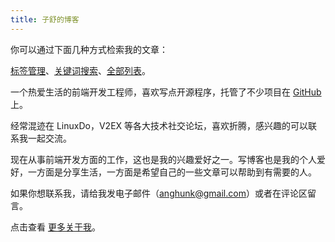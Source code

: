 ```yaml
---
title: 子舒的博客
---
```


你可以通过下面几种方式检索我的文章：

[标签管理](/tags/)、[关键词搜索](/search/)、[全部列表](/blog/)。

一个热爱生活的前端开发工程师，喜欢写点开源程序，托管了不少项目在 [GitHub](https://github.com/dlzmoe/) 上。

经常混迹在 LinuxDo，V2EX 等各大技术社交论坛，喜欢折腾，感兴趣的可以联系我一起交流。

现在从事前端开发方面的工作，这也是我的兴趣爱好之一。写博客也是我的个人爱好，一方面是分享生活，一方面是希望自己的一些文章可以帮助到有需要的人。

如果你想联系我，请给我发电子邮件（anghunk@gmail.com）或者在评论区留言。

点击查看 [更多关于我](/about/)。

